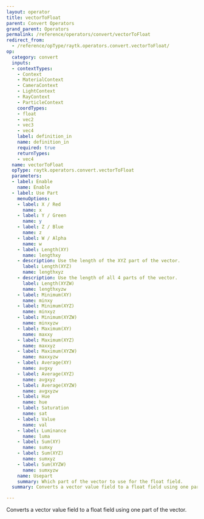 ```yaml
---
layout: operator
title: vectorToFloat
parent: Convert Operators
grand_parent: Operators
permalink: /reference/operators/convert/vectorToFloat
redirect_from:
  - /reference/opType/raytk.operators.convert.vectorToFloat/
op:
  category: convert
  inputs:
  - contextTypes:
    - Context
    - MaterialContext
    - CameraContext
    - LightContext
    - RayContext
    - ParticleContext
    coordTypes:
    - float
    - vec2
    - vec3
    - vec4
    label: definition_in
    name: definition_in
    required: true
    returnTypes:
    - vec4
  name: vectorToFloat
  opType: raytk.operators.convert.vectorToFloat
  parameters:
  - label: Enable
    name: Enable
  - label: Use Part
    menuOptions:
    - label: X / Red
      name: x
    - label: Y / Green
      name: y
    - label: Z / Blue
      name: z
    - label: W / Alpha
      name: w
    - label: Length(XY)
      name: lengthxy
    - description: Use the length of the XYZ part of the vector.
      label: Length(XYZ)
      name: lengthxyz
    - description: Use the length of all 4 parts of the vector.
      label: Length(XYZW)
      name: lengthxyzw
    - label: Minimum(XY)
      name: minxy
    - label: Minimum(XYZ)
      name: minxyz
    - label: Minimum(XYZW)
      name: minxyzw
    - label: Maximum(XY)
      name: maxxy
    - label: Maximum(XYZ)
      name: maxxyz
    - label: Maximum(XYZW)
      name: maxxyzw
    - label: Average(XY)
      name: avgxy
    - label: Average(XYZ)
      name: avgxyz
    - label: Average(XYZW)
      name: avgxyzw
    - label: Hue
      name: hue
    - label: Saturation
      name: sat
    - label: Value
      name: val
    - label: Luminance
      name: luma
    - label: Sum(XY)
      name: sumxy
    - label: Sum(XYZ)
      name: sumxyz
    - label: Sum(XYZW)
      name: sumxyzw
    name: Usepart
    summary: Which part of the vector to use for the float field.
  summary: Converts a vector value field to a float field using one part of the vector.

---
```



Converts a vector value field to a float field using one part of the vector.